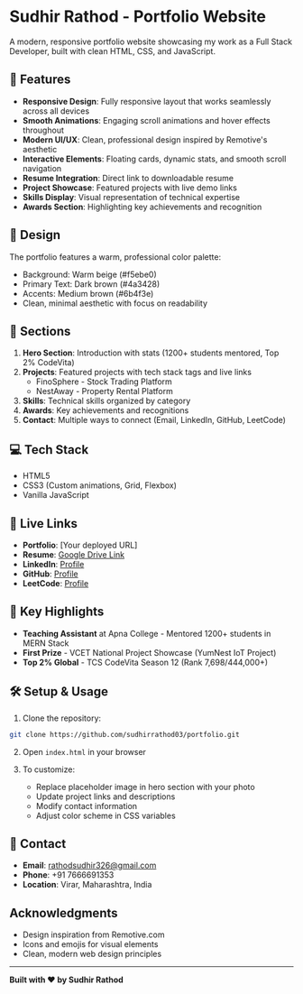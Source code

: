 # Sudhir Rathod - Portfolio Website

A modern, responsive portfolio website showcasing my work as a Full Stack Developer, built with clean HTML, CSS, and JavaScript.

## 🌟 Features

- **Responsive Design**: Fully responsive layout that works seamlessly across all devices
- **Smooth Animations**: Engaging scroll animations and hover effects throughout
- **Modern UI/UX**: Clean, professional design inspired by Remotive's aesthetic
- **Interactive Elements**: Floating cards, dynamic stats, and smooth scroll navigation
- **Resume Integration**: Direct link to downloadable resume
- **Project Showcase**: Featured projects with live demo links
- **Skills Display**: Visual representation of technical expertise
- **Awards Section**: Highlighting key achievements and recognition

## 🎨 Design

The portfolio features a warm, professional color palette:
- Background: Warm beige (#f5ebe0)
- Primary Text: Dark brown (#4a3428)
- Accents: Medium brown (#6b4f3e)
- Clean, minimal aesthetic with focus on readability

## 🚀 Sections

1. **Hero Section**: Introduction with stats (1200+ students mentored, Top 2% CodeVita)
2. **Projects**: Featured projects with tech stack tags and live links
   - FinoSphere - Stock Trading Platform
   - NestAway - Property Rental Platform
3. **Skills**: Technical skills organized by category
4. **Awards**: Key achievements and recognitions
5. **Contact**: Multiple ways to connect (Email, LinkedIn, GitHub, LeetCode)

## 💻 Tech Stack

- HTML5
- CSS3 (Custom animations, Grid, Flexbox)
- Vanilla JavaScript


## 🔗 Live Links

- **Portfolio**: [Your deployed URL]
- **Resume**: [Google Drive Link](https://drive.google.com/file/d/1Ds0FH9mBvIrzT-IlDYjzeZzgPN6xDZWk/view?usp=sharing)
- **LinkedIn**: [Profile](https://www.linkedin.com/in/sudhir-rathod-8b3715250/)
- **GitHub**: [Profile](https://github.com/sudhirrathod03)
- **LeetCode**: [Profile](https://leetcode.com/u/Sudhir_Rathod_05/)

## 📱 Key Highlights

- **Teaching Assistant** at Apna College - Mentored 1200+ students in MERN Stack
- **First Prize** - VCET National Project Showcase (YumNest IoT Project)
- **Top 2% Global** - TCS CodeVita Season 12 (Rank 7,698/444,000+)


## 🛠️ Setup & Usage

1. Clone the repository:
```bash
git clone https://github.com/sudhirrathod03/portfolio.git
```

2. Open `index.html` in your browser

3. To customize:
   - Replace placeholder image in hero section with your photo
   - Update project links and descriptions
   - Modify contact information
   - Adjust color scheme in CSS variables

## 📧 Contact

- **Email**: rathodsudhir326@gmail.com
- **Phone**: +91 7666691353
- **Location**: Virar, Maharashtra, India

## Acknowledgments

- Design inspiration from Remotive.com
- Icons and emojis for visual elements
- Clean, modern web design principles

---

**Built with ❤️ by Sudhir Rathod**
